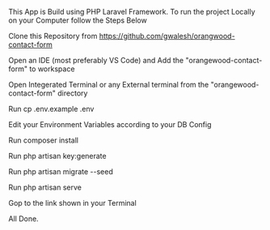 This App is Build using PHP Laravel Framework.
To run the project Locally on your Computer follow the Steps Below

Clone this Repository from https://github.com/gwalesh/orangwood-contact-form

Open an IDE (most preferably VS Code) and Add the "orangewood-contact-form" to workspace

Open Integerated Terminal or any External terminal from the "orangewood-contact-form" directory

Run cp .env.example .env

Edit your Environment Variables according to your DB Config

Run composer install

Run php artisan key:generate

Run php artisan migrate --seed

Run php artisan serve

Gop to the link shown in your Terminal

All Done.